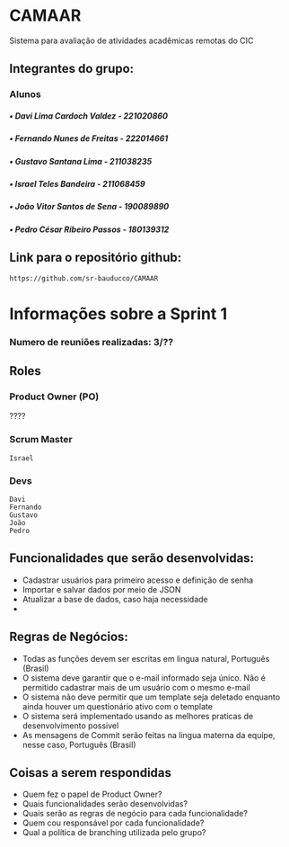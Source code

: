 # CAMAAR
Sistema para avaliação de atividades acadêmicas remotas do CIC

## Integrantes do grupo:

### Alunos
##### • Davi Lima Cardoch Valdez - 221020860
##### • Fernando Nunes de Freitas - 222014661
##### • Gustavo Santana Lima - 211038235
##### • Israel Teles Bandeira - 211068459
##### • João Vitor Santos de Sena - 190089890
##### • Pedro César Ribeiro Passos - 180139312

## Link para o repositório github:

    https://github.com/sr-bauducco/CAMAAR


# Informações sobre a Sprint 1
### Numero de reuniões realizadas: 3/??
## Roles
### Product Owner (PO)
????
### Scrum Master

    Israel

### Devs
    Davi  
    Fernando 
    Gustavo 
    João 
    Pedro 

## Funcionalidades que serão desenvolvidas:
- Cadastrar usuários para primeiro acesso e definição de senha
- Importar e salvar dados por meio de JSON
- Atualizar a base de dados, caso haja necessidade
-
## Regras de Negócios:
- Todas as funções devem ser escritas em lingua natural, Português (Brasil)
- O sistema deve garantir que o e-mail informado seja único. Não é permitido cadastrar mais de um usuário com o mesmo e-mail
- O sistema não deve permitir que um template seja deletado enquanto ainda houver um questionário ativo com o template
- O sistema será implementado usando as melhores praticas de desenvolvimento possivel
- As mensagens de Commit serão feitas na lingua materna da equipe, nesse caso, Português (Brasil)


## Coisas a serem respondidas

- Quem fez o papel de Product Owner?
- Quais funcionalidades serão desenvolvidas?
- Quais serão as regras de negócio para cada funcionalidade?
- Quem cou responsável por cada funcionalidade?
- Qual a política de branching utilizada pelo grupo?